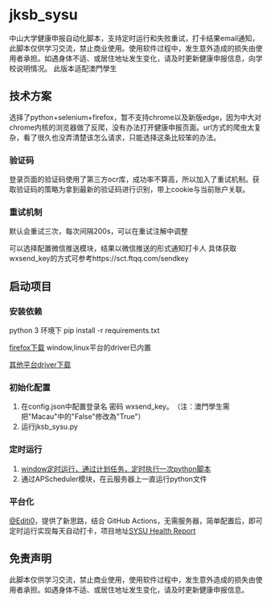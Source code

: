 # jksb_sysu

中山大学健康申报自动化脚本，支持定时运行和失败重试，打卡结果email通知，此脚本仅供学习交流，禁止商业使用。使用软件过程中，发生意外造成的损失由使用者承担。如遇身体不适、或居住地址发生变化，请及时更新健康申报信息，向学校说明情况。
此版本适配澳門學生

## 技术方案

选择了python+selenium+firefox，暂不支持chrome以及新版edge，因为中大对chrome内核的浏览器做了反爬，没有办法打开健康申报页面。url方式的爬虫太复杂，看了很久也没弄清楚该怎么请求，只能选择这条比较笨的办法。

### 验证码

登录页面的验证码使用了第三方ocr库，成功率不算高，所以加入了重试机制。获取验证码的策略为拿到最新的验证码进行识别，带上cookie与当前账户关联。

### 重试机制

默认会重试三次，每次间隔200s，可以在重试注解中调整

可以选择配置微信推送模块，结果以微信推送的形式通知打卡人
具体获取wxsend_key的方式可参考https://sct.ftqq.com/sendkey

## 启动项目

### 安装依赖

python 3 环境下
pip install -r requirements.txt

[firefox下载](https://www.mozilla.org/en-US/firefox/new/)
window,linux平台的driver已内置

[其他平台driver下载](https://github.com/mozilla/geckodriver/releases)

### 初始化配置

1. 在config.json中配置登录名 密码 wxsend_key。　（注：澳門學生需把"Macau"中的"False"修改為"True"）
3. 运行jksb_sysu.py

### 定时运行

1. [window定时运行，通过计划任务，定时执行一次python脚本](https://blog.csdn.net/David_jiahuan/article/details/99960427)
2. 通过APScheduler模块，在云服务器上一直运行python文件



### 平台化

[@Editi0](https://github.com/Editi0)，提供了新思路，结合 GitHub Actions，无需服务器，简单配置后，即可定时运行实现每天自动打卡，项目地址[SYSU Health Report](https://github.com/marketplace/actions/sysu-health-report) 


## 免责声明

此脚本仅供学习交流，禁止商业使用，使用软件过程中，发生意外造成的损失由使用者承担。如遇身体不适、或居住地址发生变化，请及时更新健康申报信息。
